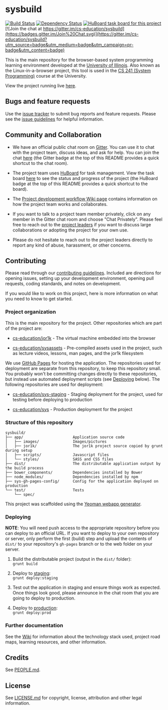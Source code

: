# sysbuild
[![Build Status](https://travis-ci.org/cs-education/sysbuild.svg?branch=master)](https://travis-ci.org/cs-education/sysbuild)
[![Dependency Status](https://gemnasium.com/cs-education/sysbuild.svg)](https://gemnasium.com/cs-education/sysbuild)
[![HuBoard task board for this project](https://img.shields.io/badge/Hu-Board-7965cc.svg)](https://huboard.com/cs-education/sysbuild)
[![Join the chat at https://gitter.im/cs-education/sysbuild](https://badges.gitter.im/Join%20Chat.svg)](https://gitter.im/cs-education/sysbuild?utm_source=badge&utm_medium=badge&utm_campaign=pr-badge&utm_content=badge)

This is the main repository for the browser-based system programming learning environment developed at the [University of Illinois](http://illinois.edu/).
Also known as the Linux-in-a-browser project, this tool is used in the [CS 241 (System Programming)](https://courses.engr.illinois.edu/cs241/) course
at the University.

View the project running live [here](http://cs-education.github.io/sys/).

## Bugs and feature requests
Use the [issue tracker](https://github.com/cs-education/sysbuild/issues) to submit bug reports and feature requests.
Please see the [issue guidelines](CONTRIBUTING.md#using-the-issue-tracker) for helpful information.

## Community and Collaboration
* We have an official public chat room on [Gitter](https://gitter.im/). You can use it to chat with the project team,
  discuss ideas, and ask for help. You can join the chat [here](https://gitter.im/cs-education/sysbuild) (the Gitter
  badge at the top of this README provides a quick shortcut to the chat room).

* The project team uses [HuBoard](https://huboard.com/) for task management. View the task board
  [here](https://huboard.com/cs-education/sysbuild) to see the status and progress of the project (the HuBoard badge at
  the top of this README provides a quick shortcut to the board).

* The [Project development workflow Wiki page](https://github.com/cs-education/sysbuild/wiki/Project-development-workflow)
  contains information on how the project team works and collaborates.

* If you want to talk to a project team member privately, click on any member in the Gitter chat room and choose
  "Chat Privately". Please feel free to reach out to the [project leaders](PEOPLE.md#project-leaders) if you want to
  discuss large collaborations or adopting the project for your own use.

* Please do not hesitate to reach out to the project leaders directly to report any kind of abuse, harassment,
  or other concerns.

## Contributing
Please read through our [contributing guidelines](CONTRIBUTING.md). Included are directions for opening issues, setting
up your development environment, opening pull requests, coding standards, and notes on development.

If you would like to work on this project, here is more information on what you need to know to get started.

### Project organization
This is the main repository for the project. Other repositories which are part of the project are:

* [cs-education/jor1k](https://github.com/cs-education/jor1k) - The virtual machine embedded into the browser

* [cs-education/sysassets](https://github.com/cs-education/sysassets) - Pre-compiled assets used in the project, such
  as lecture videos, lessons, man pages, and the jor1k filesystem

We use [GitHub Pages](https://help.github.com/articles/what-are-github-pages) for hosting the application. The
repositories used for deployment are separate from this repository, to keep this repository small. You probably won't
be committing changes directly to these repositories, but instead use automated deployment scripts (see
[Deploying](#deploying) below). The following repositories are used for deployment:  

* [cs-education/sys-staging](https://github.com/cs-education/sys-staging) - Staging deployment for the project, used
  for testing before deploying to production

* [cs-education/sys](https://github.com/cs-education/sys) - Production deployment for the project

### Structure of this repository
```
sysbuild/
├── app/                      Application source code
│   ├── images/               Images/pictures
│   ├── jor1k/                The jor1k project source copied by grunt during setup
│   ├── scripts/              Javascript files
│   └── styles/               SASS and CSS files
├── dist/                     The distributable application output by the build process
├── bower_components/         Dependencies installed by Bower
├── node_modules/             Dependencies installed by npm
├── sys-gh-pages-config/      Config for the application deployed on production
└── test/                     Tests
    └── spec/
```

This project was scaffolded using the [Yeoman webapp generator](https://github.com/yeoman/generator-webapp).

### Deploying
**NOTE**: You will need push access to the appropriate repository before you can deploy to an official URL. If you want
to deploy to your own repository or server, only perform the first (build) step and upload the contents of `dist/`
to your repository's `gh-pages` branch or to the web folder on your server.

1.  Build the distributable project (output in the `dist/` folder):  
    `grunt build`

2.  Deploy to [staging](http://cs-education.github.io/sys-staging/):  
    `grunt deploy:staging`

3.  Test out the application in staging and ensure things work as expected. Once things look good, please announce in
    the chat room that you are going to deploy to production.

4.  Deploy to [production](http://cs-education.github.io/sys/):  
    `grunt deploy:prod`

### Further documentation
See the [Wiki](https://github.com/cs-education/sysbuild/wiki) for information about the technology stack used,
project road maps, learning resources, and other information.

## Credits
See [PEOPLE.md](PEOPLE.md).

## License
See [LICENSE.md](LICENSE.md) for copyright, license, attribution and other legal information.
